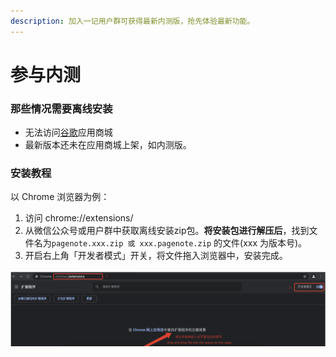 ```yaml
---
description: 加入一记用户群可获得最新内测版，抢先体验最新功能。
---
```


# 参与内测

### 那些情况需要离线安装

* 无法访问[谷歌](https://chrome.google.com/webstore/detail/pagenotehighlight-and-ann/hpekbddiphlmlfjebppjhemobaopekmp?utm_source=chrome-ntp-icon)应用商城
* 最新版本还未在应用商城上架，如内测版。

### 安装教程

以 Chrome 浏览器为例：

1. 访问 chrome://extensions/ 
2. 从微信公众号或用户群中获取离线安装zip包。**将安装包进行解压后**，找到文件名为`pagenote.xxx.zip 或 xxx.pagenote.zip` 的文件\(xxx 为版本号\)。
3. 开启右上角「开发者模式」开关，将文件拖入浏览器中，安装完成。

![](../.gitbook/assets/image%20%2815%29.png)


